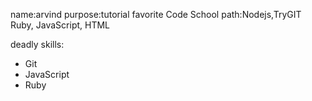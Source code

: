 name:arvind
purpose:tutorial
favorite Code School path:Nodejs,TryGIT
Ruby, JavaScript, HTML

deadly skills:
* Git
* JavaScript
* Ruby